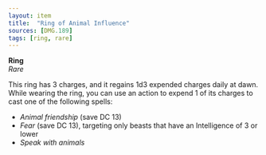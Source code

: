 ```yaml
---
layout: item
title:  "Ring of Animal Influence"
sources: [DMG.189]
tags: [ring, rare]
---
```


**Ring**  
*Rare*

This ring has 3 charges, and it regains 1d3 expended charges daily at dawn. While wearing the ring, you can use an action to expend 1 of its charges to cast one of the following spells:

* _Animal friendship_ (save DC 13)
* _Fear_ (save DC 13), targeting only beasts that have an Intelligence of 3 or lower
* _Speak with animals_